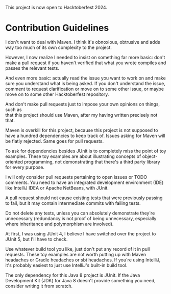 This project is now open to Hacktoberfest 2024.

# Contribution Guidelines

I don't want to deal with Maven. I think it's obnoxious, obtrusive and adds way 
too much of its own complexity to the project.

However, I now realize I needed to insist on something far more basic: don't 
make a pull request if you haven't verified that what you wrote compiles and 
passes the relevant tests.

And even more basic: actually read the issue you want to work on and make sure 
you understand what is being asked. If you don't understand the issue, comment 
to request clarification or move on to some other issue, or maybe move on to 
some other Hacktoberfest repository.

And don't make pull requests just to impose your own opinions on things, such as  
that this project should use Maven, after my having written precisely not that.

Maven is overkill for this project, because this project is not supposed to have 
a hundred dependencies to keep track of. Issues asking for Maven will be flatly 
rejected. Same goes for pull requests.

To ask for dependencies besides JUnit is to completely miss the point of toy 
examples. These toy examples are about illustrating concepts of object-oriented 
programming, not demonstrating that there's a third party library for every 
purpose.

I will only consider pull requests pertaining to open issues or TODO comments. 
You need to have an integrated development environment (IDE) like IntelliJ IDEA 
or Apache NetBeans, with JUnit.

A pull request should not cause existing tests that were previously passing to 
fail, but it may contain intermediate commits with failing tests.

Do not delete any tests, unless you can absolutely demonstrate they're 
unnecessary (redundancy is not proof of being unnecessary, especially where 
inheritance and polymorphism are involved).

At first, I was using JUnit 4, I believe I have switched over the project to 
JUnit 5, but I'll have to check.

Use whatever build tool you like, just don't put any record of it in pull 
requests. These toy examples are not worth putting up with Maven headaches or 
Gradle headaches or sbt headaches. If you're using IntelliJ, it's probably 
easiest to just use IntelliJ's built-in build tool.

The only dependency for this Java 8 project is JUnit. If the Java Development 
Kit (JDK) for Java 8 doesn't provide something you need, consider writing it 
from scratch.
